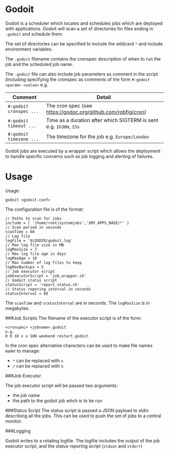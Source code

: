 Godoit
======

Godoit is a scheduler which locates and schedules jobs which are
deployed with applications. Godoit will scan a set of
directories for files ending in `.godoit` and schedule them.

The set of directories can be specified to include the wildcard `*` and
include environment variables.

The `.godoit` filename contains the cronspec description of when to run
the job and the scheduled job name.

The `.godoit` file can also include job parameters as comment in the script (including specifying the cronspec
as comments of the form `#:godoit <param> <value>`
e.g.

Comment            | Detail
-------------------|-----------
`#:godoit cronspec ...`| The cron spec (see https://godoc.org/github.com/robfig/cron) 
`#:godoit timeout ...` | Time as a duration after which SIGTERM is sent e.g. `1h30m`, `15s`
`#:godoit timezone ...`| The timezone for the job e.g. `Europe/London`

Godoit jobs are executed by a wrapper script which allows the deployment
to handle specific concerns such as job logging and alerting of failures.

Usage
=============
Usage:

    godoit <godoit.conf>


The configuration file is of the format:

    // Paths to scan for jobs
    include = [ '/home/root/systemjobs','$MY_APPS_BASE/*' ]
    // Scan period in seconds
    scanTime = 60
    // Log file
    logFile = '$LOGDIR/godoit.log'
    // Max log file size in MB
    logMaxSize = 7
    // Max log file age in days
    logMaxAge = 10
    // Max number of log files to keep
    logMaxBackups = 5
    // Job executor script
    jobExecutorScript = 'job_wrapper.sh'
    // Godoit status script
    statusScript = 'report_status.sh'
    // Status reporing interval in seconds
    statusInterval = 60

The `scanTime` and `statusInterval` are in seconds. The `logMaxSize` is in megabytes.

###Job Scripts
The filename of the executor script is of the form:

    <cronspec> <jobname>.godoit
    e.g.
    0 0 18 x x SUN weekend restart.godoit

In the cron spec alternative charecters can be used to
make file names eaier to manage:
* `*` can be replaced with `x`
* `/` can be replaced with `%`

###Job Executor

The job executor script will be passed two arguments:
* the job name
* the path to the godoit job whch is to be run

###Status Script
The status script is passed a JSON payload to stdin describing all the jobs.
This can be used to push the set of jobs to a central monitor.

###Logging

Godoit writes to a rotating logfile. The logfile includes the output
of the job executor script, and the status reportng script (`stdout` and `stderr`)